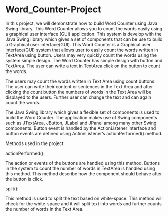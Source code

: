# Word_Counter-Project
In this project, we will demonstrate how to build Word Counter using Java Swing library. This Word Counter allows you to count the words easily using a graphical user interface (GUI) application. This system is develop with the Java Swing library which gives a set of components that can be use to build a Graphical user interface(GUI). 
This Word Counter is a Graphical user interface(GUI) system that allows user to easily count the words written in TextArea using button. Users may very quickly count the words using the system simple design. The Word Counter has simple design with button and TextArea. The user can write a text in TextArea click on the button to count the words.

The users may count the words written in Text Area using count buttons. The user can write their content or sentences in the Text Area and after clicking the count button the numbers of words in the Text Area will be displayed to the users. Further user can change the text and can again count the words.

The Java Swing library which gives a flexible set of components is used to build the Word Counter. The application makes use of Swing components such as JTextArea, JButton, JLabel and JPanel among many other Swing components. Button event is handled by the ActionListener interface and button events are defined using ActionListener’s actionPerformed() method.

Methods used in the project:

actionPerformed():

The action or events of the buttons are handled using this method. Buttons in the system to count the number of words in TextArea is handled using this method. This method describe how the component should behave after the button is click.

split():

This method is used to split the text based on white-space. This method will check for the white-space and it will split text into words and further counts the number of words in the Text Area.


